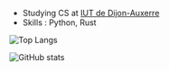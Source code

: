 - Studying CS at [IUT de Dijon-Auxerre](https://iutdijon.u-bourgogne.fr/www/)
- Skills : Python, Rust

![Top Langs](https://github-readme-stats.vercel.app/api/top-langs/?username=louisdevie&size_weight=0.5&count_weight=0.5&layout=compact)

![GitHub stats](https://github-readme-stats.vercel.app/api?username=louisdevie&show_icons=true&theme=dark)
